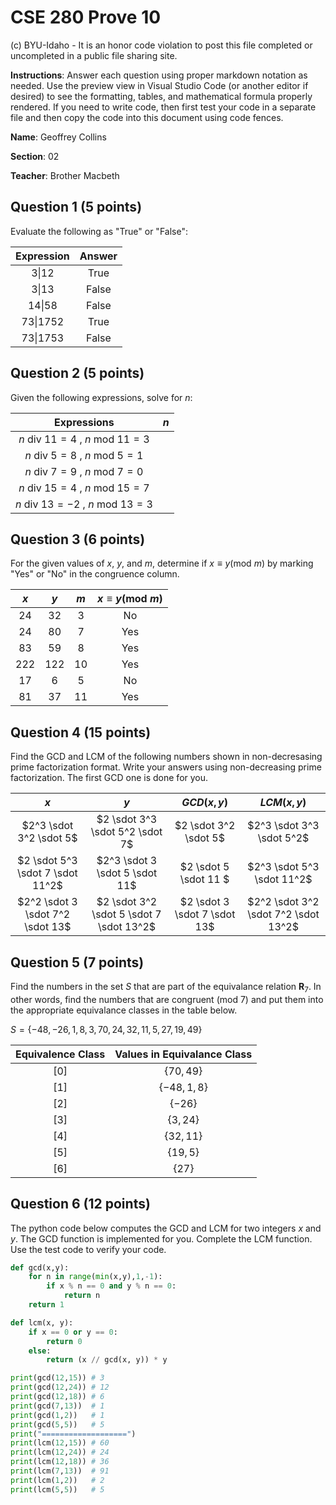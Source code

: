 # CSE 280 Prove 10

(c) BYU-Idaho - It is an honor code violation to post this
file completed or uncompleted in a public file sharing site.

**Instructions**: Answer each question using proper markdown notation as needed.  Use the preview view in Visual Studio Code (or another editor if desired) to see the formatting, tables, and mathematical formula properly rendered.  If you need to write code, then first test your code in a separate file and then copy the code into this document using code fences. 

**Name**: Geoffrey Collins

**Section**: 02

**Teacher**: Brother Macbeth

## Question 1 (5 points)

Evaluate the following as "True" or "False":

|Expression|Answer|
|:-:|:-:|
|$3 \vert 12$|True|
|$3 \vert 13$|False|
|$14 \vert 58$|False|
|$73 \vert 1752$|True|
|$73 \vert 1753$|False|

## Question 2 (5 points)

Given the following expressions, solve for $n$:

|Expressions|$n$|
|:-:|:-:|
|$n \text{ div } 11 = 4 \text{ , } n \text{ mod } 11 = 3$||
|$n \text{ div } 5 = 8 \text{ , } n \text{ mod } 5 = 1$||
|$n \text{ div } 7 = 9 \text{ , } n \text{ mod } 7 = 0$||
|$n \text{ div } 15 = 4 \text{ , } n \text{ mod } 15 = 7$||
|$n \text{ div } 13 = -2 \text{ , } n \text{ mod } 13 = 3$||

## Question 3 (6 points)

For the given values of $x$, $y$, and $m$, determine if $x \equiv y (\text{mod } m)$ by marking "Yes" or "No" in the congruence column.

|$x$|$y$|$m$|$x \equiv y (\text{mod } m)$|
|:-:|:-:|:-:|:-:|
|24|32|3|No|
|24|80|7|Yes|
|83|59|8|Yes|
|222|122|10|Yes|
|17|6|5|No|
|81|37|11|Yes|

## Question 4 (15 points)
Find the GCD and LCM of the following numbers shown in non-decresasing prime factorization format.  Write your answers using non-decreasing prime factorization.  The first GCD one is done for you.

|$x$|$y$|$GCD(x,y)$|$LCM(x,y)$|
|:-:|:-:|:-:|:-:|
|$2^3 \sdot 3^2 \sdot 5$|$2 \sdot 3^3 \sdot 5^2 \sdot 7$|$2 \sdot 3^2 \sdot 5$|$2^3 \sdot 3^3 \sdot 5^2$|
|$2 \sdot 5^3 \sdot 7 \sdot 11^2$|$2^3 \sdot 3 \sdot 5 \sdot 11$|$2 \sdot 5 \sdot 11 $|$2^3 \sdot 5^3 \sdot 11^2$|
|$2^2 \sdot 3 \sdot 7^2 \sdot 13$|$2 \sdot 3^2 \sdot 5 \sdot 7 \sdot 13^2$|$2 \sdot 3 \sdot 7 \sdot 13$|$2^2 \sdot 3^2 \sdot 7^2 \sdot 13^2$|

## Question 5 (7 points)

Find the numbers in the set $S$ that are part of the equivalance relation $\mathbf{R}_7$.  In other words, find the numbers that are congruent $(\text{mod } 7)$ and put them into the appropriate equivalance classes in the table below.

$S = \lbrace -48, -26, 1, 8, 3, 70, 24, 32, 11, 5, 27, 19, 49 \rbrace$

|Equivalence Class|Values in Equivalance Class|
|:-:|:-:|
|$[0]$|$\lbrace 70, 49 \rbrace$|
|$[1]$|$\lbrace -48, 1, 8 \rbrace$|
|$[2]$|$\lbrace -26 \rbrace$|
|$[3]$|$\lbrace 3, 24 \rbrace$|
|$[4]$|$\lbrace 32, 11 \rbrace$|
|$[5]$|$\lbrace 19, 5\rbrace$|
|$[6]$|$\lbrace 27 \rbrace$|

## Question 6 (12 points)

The python code below computes the GCD and LCM for two integers $x$ and $y$.  The GCD function is implemented for you.  Complete the LCM function.  Use the test code to verify your code.

```python
def gcd(x,y):
    for n in range(min(x,y),1,-1):
        if x % n == 0 and y % n == 0:
            return n
    return 1

def lcm(x, y):
    if x == 0 or y == 0:
        return 0
    else:
        return (x // gcd(x, y)) * y

print(gcd(12,15)) # 3
print(gcd(12,24)) # 12
print(gcd(12,18)) # 6 
print(gcd(7,13))  # 1
print(gcd(1,2))   # 1
print(gcd(5,5))   # 5
print("===================")
print(lcm(12,15)) # 60
print(lcm(12,24)) # 24
print(lcm(12,18)) # 36 
print(lcm(7,13))  # 91
print(lcm(1,2))   # 2
print(lcm(5,5))   # 5
```
